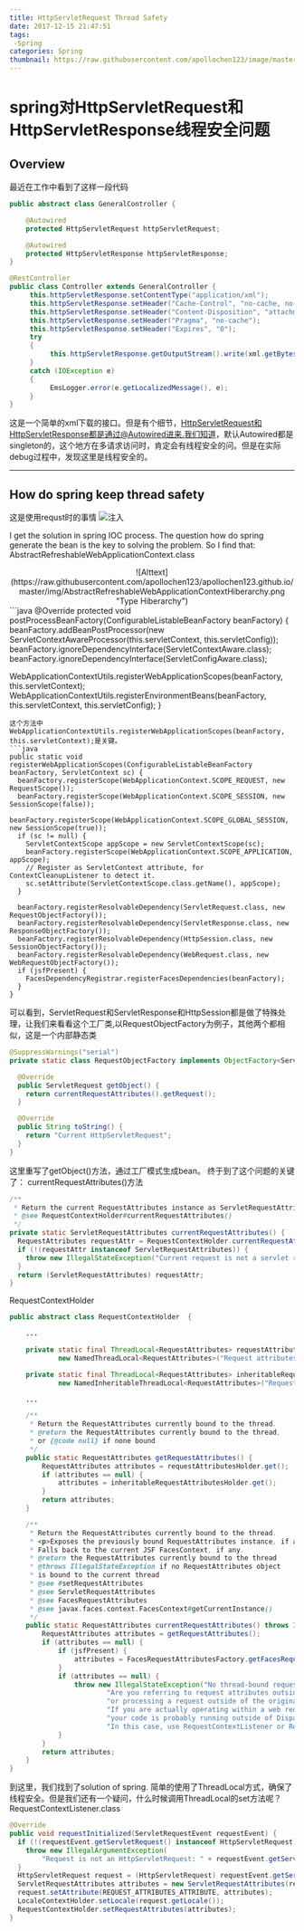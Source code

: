```yaml
---
title: HttpServletRequest Thread Safety
date: 2017-12-15 21:47:51
tags:
 -Spring
categories: Spring
thumbnail: https://raw.githubusercontent.com/apollochen123/image/master/%E9%BB%98%E8%AE%A42.jpg
---
```



# spring对HttpServletRequest和HttpServletResponse线程安全问题

## Overview
最近在工作中看到了这样一段代码
```java
public abstract class GeneralController {

	@Autowired
	protected HttpServletRequest httpServletRequest;

	@Autowired
	protected HttpServletResponse httpServletResponse;
}

@RestController
public class Controller extends GeneralController {
     this.httpServletResponse.setContentType("application/xml");
     this.httpServletResponse.setHeader("Cache-Control", "no-cache, no-store, must-revalidate");
     this.httpServletResponse.setHeader("Content-Disposition", "attachment;fileName=" + inboundTypeCode + ".xsd");
     this.httpServletResponse.setHeader("Pragma", "no-cache");
     this.httpServletResponse.setHeader("Expires", "0");
     try
     {
          this.httpServletResponse.getOutputStream().write(xml.getBytes());
     }
     catch (IOException e)
     {
          EmsLogger.error(e.getLocalizedMessage(), e);
     }
}

```
这是一个简单的xml下载的接口。但是有个细节，HttpServletRequest和HttpServletResponse都是通过@Autowired进来.我们知道，默认Autowired都是singleton的，这个地方在多请求访问时，肯定会有线程安全的问。但是在实际debug过程中，发现这里是线程安全的。

------
## How do spring keep thread safety
这是使用requst时的事情
![注入](https://github.com/apollochen123/image/blob/master/request%E8%B0%83%E7%94%A8.png?raw=true)

I get the solution in spring IOC process. The question how do spring generate the bean is the key to solving the problem. So I find that:
AbstractRefreshableWebApplicationContext.class
<div align=center>
![Alttext](https://raw.githubusercontent.com/apollochen123/apollochen123.github.io/master/img/AbstractRefreshableWebApplicationContextHiberarchy.png "Type Hiberarchy")
</div>
```java
@Override
protected void postProcessBeanFactory(ConfigurableListableBeanFactory beanFactory) {
  beanFactory.addBeanPostProcessor(new ServletContextAwareProcessor(this.servletContext, this.servletConfig));
  beanFactory.ignoreDependencyInterface(ServletContextAware.class);
  beanFactory.ignoreDependencyInterface(ServletConfigAware.class);

  WebApplicationContextUtils.registerWebApplicationScopes(beanFactory, this.servletContext);
  WebApplicationContextUtils.registerEnvironmentBeans(beanFactory, this.servletContext, this.servletConfig);
}
```
这个方法中
WebApplicationContextUtils.registerWebApplicationScopes(beanFactory, this.servletContext);是关键。
```java
public static void registerWebApplicationScopes(ConfigurableListableBeanFactory beanFactory, ServletContext sc) {
  beanFactory.registerScope(WebApplicationContext.SCOPE_REQUEST, new RequestScope());
  beanFactory.registerScope(WebApplicationContext.SCOPE_SESSION, new SessionScope(false));
  beanFactory.registerScope(WebApplicationContext.SCOPE_GLOBAL_SESSION, new SessionScope(true));
  if (sc != null) {
    ServletContextScope appScope = new ServletContextScope(sc);
    beanFactory.registerScope(WebApplicationContext.SCOPE_APPLICATION, appScope);
    // Register as ServletContext attribute, for ContextCleanupListener to detect it.
    sc.setAttribute(ServletContextScope.class.getName(), appScope);
  }

  beanFactory.registerResolvableDependency(ServletRequest.class, new RequestObjectFactory());
  beanFactory.registerResolvableDependency(ServletResponse.class, new ResponseObjectFactory());
  beanFactory.registerResolvableDependency(HttpSession.class, new SessionObjectFactory());
  beanFactory.registerResolvableDependency(WebRequest.class, new WebRequestObjectFactory());
  if (jsfPresent) {
    FacesDependencyRegistrar.registerFacesDependencies(beanFactory);
  }
}
```
可以看到，ServletRequest和ServletResponse和HttpSession都是做了特殊处理，让我们来看看这个工厂类,以RequestObjectFactory为例子，其他两个都相似，这是一个内部静态类
```java
@SuppressWarnings("serial")
private static class RequestObjectFactory implements ObjectFactory<ServletRequest>, Serializable {

  @Override
  public ServletRequest getObject() {
    return currentRequestAttributes().getRequest();
  }

  @Override
  public String toString() {
    return "Current HttpServletRequest";
  }
}
```
这里重写了getObject()方法，通过工厂模式生成bean。
终于到了这个问题的关键了：
currentRequestAttributes()方法
```java
/**
 * Return the current RequestAttributes instance as ServletRequestAttributes.
 * @see RequestContextHolder#currentRequestAttributes()
 */
private static ServletRequestAttributes currentRequestAttributes() {
  RequestAttributes requestAttr = RequestContextHolder.currentRequestAttributes();
  if (!(requestAttr instanceof ServletRequestAttributes)) {
    throw new IllegalStateException("Current request is not a servlet request");
  }
  return (ServletRequestAttributes) requestAttr;
}
```
RequestContextHolder
```java
public abstract class RequestContextHolder  {

	...

	private static final ThreadLocal<RequestAttributes> requestAttributesHolder =
			new NamedThreadLocal<RequestAttributes>("Request attributes");

	private static final ThreadLocal<RequestAttributes> inheritableRequestAttributesHolder =
			new NamedInheritableThreadLocal<RequestAttributes>("Request context");

    ...

	/**
	 * Return the RequestAttributes currently bound to the thread.
	 * @return the RequestAttributes currently bound to the thread,
	 * or {@code null} if none bound
	 */
	public static RequestAttributes getRequestAttributes() {
		RequestAttributes attributes = requestAttributesHolder.get();
		if (attributes == null) {
			attributes = inheritableRequestAttributesHolder.get();
		}
		return attributes;
	}

	/**
	 * Return the RequestAttributes currently bound to the thread.
	 * <p>Exposes the previously bound RequestAttributes instance, if any.
	 * Falls back to the current JSF FacesContext, if any.
	 * @return the RequestAttributes currently bound to the thread
	 * @throws IllegalStateException if no RequestAttributes object
	 * is bound to the current thread
	 * @see #setRequestAttributes
	 * @see ServletRequestAttributes
	 * @see FacesRequestAttributes
	 * @see javax.faces.context.FacesContext#getCurrentInstance()
	 */
	public static RequestAttributes currentRequestAttributes() throws IllegalStateException {
		RequestAttributes attributes = getRequestAttributes();
		if (attributes == null) {
			if (jsfPresent) {
				attributes = FacesRequestAttributesFactory.getFacesRequestAttributes();
			}
			if (attributes == null) {
				throw new IllegalStateException("No thread-bound request found: " +
						"Are you referring to request attributes outside of an actual web request, " +
						"or processing a request outside of the originally receiving thread? " +
						"If you are actually operating within a web request and still receive this message, " +
						"your code is probably running outside of DispatcherServlet/DispatcherPortlet: " +
						"In this case, use RequestContextListener or RequestContextFilter to expose the current request.");
			}
		}
		return attributes;
	}
}
```
到这里，我们找到了solution of spring. 简单的使用了ThreadLocal方式，确保了线程安全。但是我们还有一个疑问，什么时候调用ThreadLocal的set方法呢？
RequestContextListener.class
```java
@Override
public void requestInitialized(ServletRequestEvent requestEvent) {
  if (!(requestEvent.getServletRequest() instanceof HttpServletRequest)) {
    throw new IllegalArgumentException(
        "Request is not an HttpServletRequest: " + requestEvent.getServletRequest());
  }
  HttpServletRequest request = (HttpServletRequest) requestEvent.getServletRequest();
  ServletRequestAttributes attributes = new ServletRequestAttributes(request);
  request.setAttribute(REQUEST_ATTRIBUTES_ATTRIBUTE, attributes);
  LocaleContextHolder.setLocale(request.getLocale());
  RequestContextHolder.setRequestAttributes(attributes);
}
```
